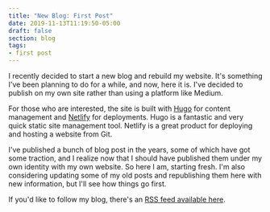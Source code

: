 ```yaml
---
title: "New Blog: First Post"
date: 2019-11-13T11:19:50-05:00
draft: false
section: blog
tags:
- first post
---
```


I recently decided to start a new blog and rebuild my website. It's something I've been planning to do for a while, and now, here it is. I've decided to publish on my own site rather than using a platform like Medium.

For those who are interested, the site is built with [Hugo](https://gohugo.io/) for content management and [Netlify](https://www.netlify.com/) for deployments. Hugo is a fantastic and very quick static site management tool. Netlify is a great product for deploying and hosting a website from Git.

I've published a bunch of blog post in the years, some of which have got some traction, and I realize now that I should have published them under my own identity with my own website. So here I am, starting fresh. I'm also considering updating some of my old posts and republishing them here with new information, but I'll see how things go first.

If you'd like to follow my blog, there's an [RSS feed available here](/posts/index.xml).

